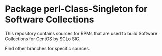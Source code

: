 # Package perl-Class-Singleton for Software Collections

This repository contains sources for RPMs that are used
to build Software Collections for CentOS by SCLo SIG.

Find other branches for specific sources.
